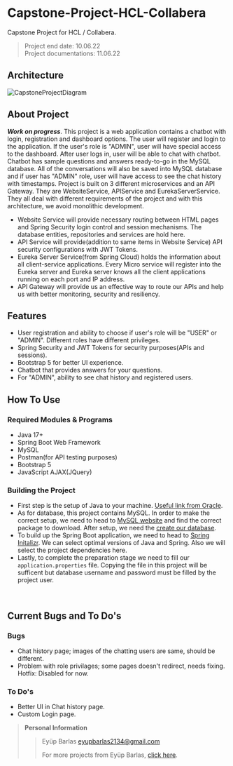 # Capstone-Project-HCL-Collabera
Capstone Project for HCL / Collabera. 
> Project end date: 10.06.22  
> Project documentations: 11.06.22

## Architecture
![CapstoneProjectDiagram](https://user-images.githubusercontent.com/72407947/173202815-9b52736e-f68a-43ea-a1be-02fc86ef30df.png)


## About Project
  ***Work on progress***. This project is a web application contains a chatbot with login, registration and dashboard options. The user will register and login to the application. If the user's role is "ADMIN", user will have special access to the dashboard. After user logs in, user will be able to chat with chatbot. Chatbot has sample questions and answers ready-to-go in the MySQL database. All of the conversations will also be saved into MySQL database and if user has "ADMIN" role, user will have access to see the chat history with timestamps. 
  Project is built on 3 different microservices and an API Gateway. They are WebsiteService, APIService and EurekaServerService. They all deal with different requirements of the project and with this architecture, we avoid monolithic development.
  * Website Service will provide necessary routing between HTML pages and Spring Security login control and session mechanisms. The database entities, repositories and services are hold here.
  * API Service will provide(addition to same items in Website Service) API security configurations with JWT Tokens. 
  * Eureka Server Service(from Spring Cloud) holds the information about all client-service applications. Every Micro service will register into the Eureka server and Eureka server knows all the client applications running on each port and IP address.
  * API Gateway will provide us an effective way to route our APIs and help us with better monitoring, security and resiliency.

## Features
* User registration and ability to choose if user's role will be "USER" or "ADMIN". Different roles have different privileges.
* Spring Security and JWT Tokens for security purposes(APIs and sessions).
* Bootstrap 5 for better UI experience.
* Chatbot that provides answers for your questions.
* For "ADMIN", ability to see chat history and registered users.

## How To Use
### Required Modules & Programs
* Java 17+
* Spring Boot Web Framework
* MySQL 
* Postman(for API testing purposes)
* Bootstrap 5
* JavaScript AJAX(JQuery)

### Building the Project
* First step is the setup of Java to your machine. [Useful link from Oracle](https://www.java.com/en/download/help/download_options.html "Install Java").
* As for database, this project contains MySQL. In order to make the correct setup, we need to head to [MySQL website](https://dev.mysql.com/downloads/installer/ "mysql") and find the correct package to download. After setup, we need the [create our database](https://www.inmotionhosting.com/support/server/databases/create-a-mysql-database/ "database create").
* To build up the Spring Boot application, we need to head to [Spring Initalizr](https://start.spring.io/ "start spring"). We can select optimal versions of Java and Spring. Also we will select the project dependencies here.
* Lastly, to complete the preparation stage we need to fill our `application.properties` file. Copying the file in this project will be sufficent but database username and password must be filled by the project user. 
<br>

## Current Bugs and To Do's
### Bugs
* Chat history page; images of the chatting users are same, should be different.
* Problem with role privilages; some pages doesn't redirect, needs fixing. Hotfix: Disabled for now.
### To Do's
* Better UI in Chat history page.
* Custom Login page. 

> **Personal Information**
> 
>> Eyüp Barlas  eyupbarlas2134@gmail.com
>> 
>> For more projects from Eyüp Barlas, [click here](https://github.com/eyupbarlas "eyups repos").
